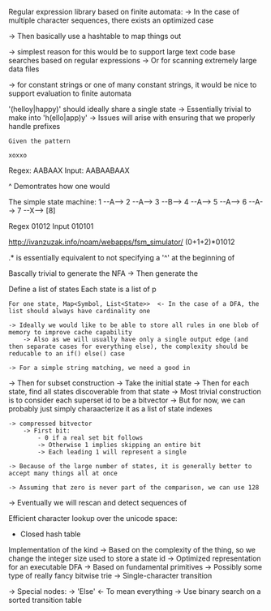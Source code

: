 
Regular expression library based on finite automata:
-> In the case of multiple character sequences, there exists an optimized case

-> Then basically use a hashtable to map things out

-> simplest reason for this would be to support large text code base searches based on regular expressions
-> Or for scanning extremely large data files

-> for constant strings or one of many constant strings, it would be nice to support evaluation to finite automata

'(helloy|happy)' should ideally share a single state
	-> Essentially trivial to make into 'h(ello|app)y'
	-> Issues will arise with ensuring that we properly handle prefixes

	Given the pattern 

	xoxxo


Regex:
	AABAAX
Input:
	AABAABAAX

^ Demontrates how one would 


The simple state machine:
	1 --A--> 2 --A--> 3 --B--> 4 --A--> 5 --A--> 6 --A--> 7 --X--> [8] 


Regex
	01012
Input
	010101


http://ivanzuzak.info/noam/webapps/fsm_simulator/
	(0+1+2)*01012


.* is essentially equivalent to not specifying a '^' at the beginning of 

Bascally trivial to generate the NFA
	-> Then generate the 


Define a list of states
	Each state is a list of p

	For one state, Map<Symbol, List<State>>  <- In the case of a DFA, the list should always have cardinality one

	-> Ideally we would like to be able to store all rules in one blob of memory to improve cache capability
		-> Also as we will usually have only a single output edge (and then separate cases for everything else), the complexity should be reducable to an if() else() case

	-> For a simple string matching, we need a good in

-> Then for subset construction
	-> Take the initial state
	-> Then for each state, find all states discoverable from that state
	-> Most trivial construction is to consider each superset id to be a bitvector
		-> But for now, we can probably just simply charaacterize it as a list of state indexes

	-> compressed bitvector
		-> First bit:
			- 0 if a real set bit follows
			-> Otherwise 1 implies skipping an entire bit
			-> Each leading 1 will represent a single 

	-> Because of the large number of states, it is generally better to accept many things all at once

	-> Assuming that zero is never part of the comparison, we can use 128


-> Eventually we will rescan and detect sequences of 


Efficient character lookup over the unicode space:
- Closed hash table 

Implementation of the kind
	-> Based on the complexity of the thing, so we change the integer size used to store a state id
	-> Optimized representation for an executable DFA
		-> Based on fundamental primitives
		-> Possibly some type of really fancy bitwise trie
	-> Single-character transition

-> Special nodes:
	-> 'Else' <- To mean everything 
	-> Use binary search on a sorted transition table


